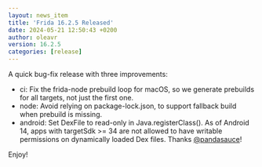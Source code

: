 ```yaml
---
layout: news_item
title: 'Frida 16.2.5 Released'
date: 2024-05-21 12:50:43 +0200
author: oleavr
version: 16.2.5
categories: [release]
---
```


A quick bug-fix release with three improvements:

- ci: Fix the frida-node prebuild loop for macOS, so we generate prebuilds for
  all targets, not just the first one.
- node: Avoid relying on package-lock.json, to support fallback build when
  prebuild is missing.
- android: Set DexFile to read-only in Java.registerClass(). As of Android 14,
  apps with targetSdk >= 34 are not allowed to have writable permissions on
  dynamically loaded Dex files. Thanks [@pandasauce][]!

Enjoy!


[@pandasauce]: https://github.com/pandasauce
